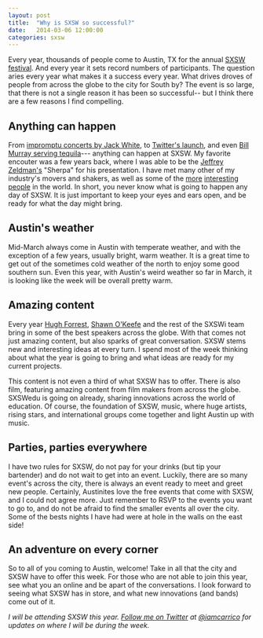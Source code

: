 ```yaml
---
layout: post
title:  "Why is SXSW so successful?"
date:   2014-03-06 12:00:00
categories: sxsw
---
```


Every year, thousands of people come to Austin, TX for the annual [SXSW festival](http://sxsw.com/). And every year it sets record numbers of participants. The question aries every year what makes it a success every year. What drives droves of people from across the globe to the city for South by? The event is so large, that there is not a single reason it has been so successful-- but I think there are a few reasons I find compelling.

<!--more-->

## Anything can happen

From [impromptu concerts by Jack White](http://www.youtube.com/watch?v=Mx7yky2C9Gk), to [Twitter's launch](http://laughingsquid.com/twitter-wins-sxsw-web-award/), and even [Bill Murray serving tequila](http://www.youtube.com/watch?v=fwwEGjGbxXM)--- anything can happen at SXSW. My favorite encouter was a few years back, where I was able to be the [Jeffrey Zeldman's](http://www.zeldman.com/) "Sherpa" for his presentation. I have met many other of my industry's movers and shakers, as well as some of the [more](http://ronenv.com/) [interesting](http://en.wikipedia.org/wiki/Vermin_Supreme) [people](https://twitter.com/timoreilly) in the world. In short, you never know what is going to happen any day of SXSW. It is just important to keep your eyes and ears open, and be ready for what the day might bring.

## Austin's weather

Mid-March always come in Austin with temperate weather, and with the exception of a few years, usually bright, warm weather. It is a great time to get out of the sometimes cold weather of the north to enjoy some good southern sun. Even this year, with Austin's weird weather so far in March, it is looking like the week will be overall pretty warm.

## Amazing content

Every year [Hugh Forrest](https://twitter.com/Hugh_W_Forrest), [Shawn O'Keefe](https://twitter.com/shawnokeefe) and the rest of the SXSWi team bring in some of the best speakers across the globe. With that comes not just amazing content, but also sparks of great conversation. SXSW stems new and interesting ideas at every turn. I spend most of the week thinking about what the year is going to bring and what ideas are ready for my current projects.

This content is not even a third of what SXSW has to offer. There is also film, featuring amazing content from film makers from across the globe. SXSWedu is going on already, sharing innovations across the world of education. Of course, the foundation of SXSW, music, where huge artists, rising stars, and international groups come together and light Austin up with music.

## Parties, parties everywhere

I have two rules for SXSW, do not pay for your drinks (but tip your bartender) and do not wait to get into an event. Luckily, there are so many event's across the city, there is always an event ready to meet and greet new people. Certainly, Austinites love the free events that come with SXSW, and I could not agree more. Just remember to RSVP to the events you want to go to, and do not be afraid to find the smaller events all over the city. Some of the bests nights I have had were at hole in the walls on the east side!

## An adventure on every corner

So to all of you coming to Austin, welcome! Take in all that the city and SXSW have to offer this week. For those who are not able to join this year, see what you an online and be apart of the conversations. I look forward to seeing what SXSW has in store, and what new innovations (and bands) come out of it.

*I will be attending SXSW this year. <a href="https://twitter.com/intent/user?user_id=940528772" class="twitter" target="_blank">Follow me on Twitter</a> at [@iamcarrico](https://twitter.com/iamcarrico) for updates on where I will be during the week.*
